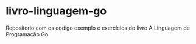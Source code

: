 # livro-linguagem-go
Repositorio com os codigo exemplo e exercícios do livro A Linguagem de Programação Go
